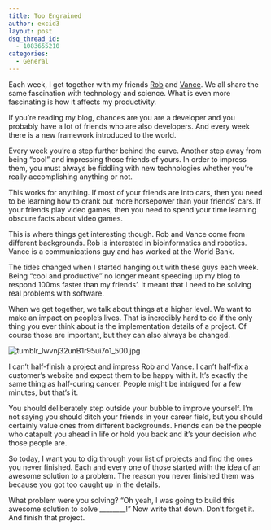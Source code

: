 ```yaml
---
title: Too Engrained
author: excid3
layout: post
dsq_thread_id:
  - 1083655210
categories:
  - General
---
```

Each week, I get together with my friends [Rob][1] and [Vance][2]. We all share the same fascination with technology and science. What is even more fascinating is how it affects my productivity.

If you’re reading my blog, chances are you are a developer and you probably have a lot of friends who are also developers. And every week there is a new framework introduced to the world.

Every week you’re a step further behind the curve. Another step away from being “cool” and impressing those friends of yours. In order to impress them, you must always be fiddling with new technologies whether you’re really accomplishing anything or not.

This works for anything. If most of your friends are into cars, then you need to be learning how to crank out more horsepower than your friends’ cars. If your friends play video games, then you need to spend your time learning obscure facts about video games.

This is where things get interesting though. Rob and Vance come from different backgrounds. Rob is interested in bioinformatics and robotics. Vance is a communications guy and has worked at the World Bank.

The tides changed when I started hanging out with these guys each week. Being “cool and productive” no longer meant speeding up my blog to respond 100ms faster than my friends’. It meant that I need to be solving real problems with software.

When we get together, we talk about things at a higher level. We want to make an impact on people’s lives. That is incredibly hard to do if the only thing you ever think about is the implementation details of a project. Of course those are important, but they can also always be changed.

![tumblr_lwvnj32unB1r95ui7o1_500.jpg][3]

I can’t half-finish a project and impress Rob and Vance. I can’t half-fix a customer’s website and expect them to be happy with it. It’s exactly the same thing as half-curing cancer. People might be intrigued for a few minutes, but that’s it.

You should deliberately step outside your bubble to improve yourself. I’m not saying you should ditch your friends in your career field, but you should certainly value ones from different backgrounds. Friends can be the people who catapult you ahead in life or hold you back and it’s your decision who those people are.

So today, I want you to dig through your list of projects and find the ones you never finished. Each and every one of those started with the idea of an awesome solution to a problem. The reason you never finished them was because you got too caught up in the details.

What problem were you solving? “Oh yeah, I was going to build this awesome solution to solve ________!” Now write that down. Don’t forget it. And finish that project.

   [1]: http://archetyp.al/
   [2]: http://www.articulateventures.com
   [3]: http://cdn.dropmark.com/19112/e60393b4b337aa95f9a140a13bf4c0a7d3da3a1d/tumblr_lwvnj32unB1r95ui7o1_500.jpg
